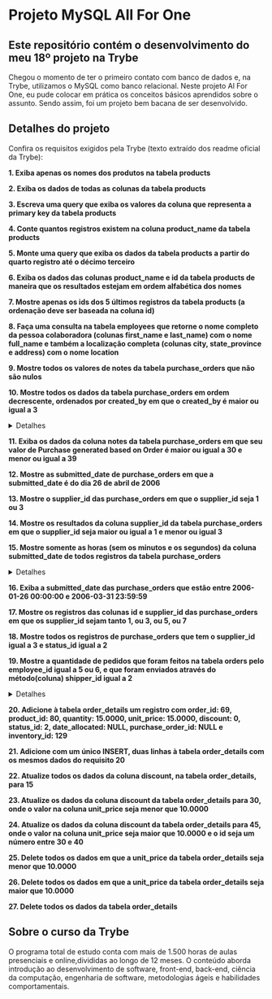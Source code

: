 # Projeto MySQL All For One
## Este repositório contém o desenvolvimento do meu 18º projeto na Trybe

Chegou o momento de ter o primeiro contato com banco de dados e, na Trybe, utilizamos o MySQL como banco relacional. Neste projeto Al For One, eu pude colocar em prática os conceitos básicos aprendidos sobre o assunto. Sendo assim, foi um projeto bem bacana de ser desenvolvido.   

## Detalhes do projeto

Confira os requisitos exigidos pela Trybe (texto extraído dos readme oficial da Trybe):

**1. Exiba apenas os nomes dos produtos na tabela products**

**2. Exiba os dados de todas as colunas da tabela products**

**3. Escreva uma query que exiba os valores da coluna que representa a primary key da tabela products**

**4. Conte quantos registros existem na coluna product_name da tabela products**

**5. Monte uma query que exiba os dados da tabela products a partir do quarto registro até o décimo terceiro**

**6. Exiba os dados das colunas product_name e id da tabela products de maneira que os resultados estejam em ordem alfabética dos nomes**

**7. Mostre apenas os ids dos 5 últimos registros da tabela products (a ordenação deve ser baseada na coluna id)**

**8.  Faça uma consulta na tabela employees que retorne o nome completo da pessoa colaboradora (colunas first_name e last_name) com o nome full_name e também a localização completa (colunas city, state_province e address) com o nome location**

**9. Mostre todos os valores de notes da tabela purchase_orders que não são nulos**

**10. Mostre todos os dados da tabela purchase_orders em ordem decrescente, ordenados por created_by em que o created_by é maior ou igual a 3**

<details><summary>Detalhes</summary>
<p>

> Ordene também os resultados pelo id de forma crescente, como critério de desempate para a ordenação.

</p>
</details>

**11. Exiba os dados da coluna notes da tabela purchase_orders em que seu valor de Purchase generated based on Order é maior ou igual a 30 e menor ou igual a 39**

**12. Mostre as submitted_date de purchase_orders em que a submitted_date é do dia 26 de abril de 2006**

**13. Mostre o supplier_id das purchase_orders em que o supplier_id seja 1 ou 3**

**14. Mostre os resultados da coluna supplier_id da tabela purchase_orders em que o supplier_id seja maior ou igual a 1 e menor ou igual 3**

**15. Mostre somente as horas (sem os minutos e os segundos) da coluna submitted_date de todos registros da tabela purchase_orders**

<details><summary>Detalhes</summary>
<p>

> No resultado, a hora extraída da coluna submitted_date deve ser chamada de submitted_hour.

</p>
</details>

**16. Exiba a submitted_date das purchase_orders que estão entre 2006-01-26 00:00:00 e 2006-03-31 23:59:59**

**17. Mostre os registros das colunas id e supplier_id das purchase_orders em que os supplier_id sejam tanto 1, ou 3, ou 5, ou 7**

**18. Mostre todos os registros de purchase_orders que tem o supplier_id igual a 3 e status_id igual a 2**

**19. Mostre a quantidade de pedidos que foram feitos na tabela orders pelo employee_id igual a 5 ou 6, e que foram enviados através do método(coluna) shipper_id igual a 2**

<details><summary>Detalhes</summary>
<p>

> No resultado, a coluna que contém a contagem de pedidos deve ser chamada de orders_count.

</p>
</details>

**20. Adicione à tabela order_details um registro com order_id: 69, product_id: 80, quantity: 15.0000, unit_price: 15.0000, discount: 0, status_id: 2, date_allocated: NULL, purchase_order_id: NULL e inventory_id: 129**

**21. Adicione com um único INSERT, duas linhas à tabela order_details com os mesmos dados do requisito 20**

**22. Atualize todos os dados da coluna discount, na tabela order_details, para 15**

**23. Atualize os dados da coluna discount da tabela order_details para 30, onde o valor na coluna unit_price seja menor que 10.0000**

**24. Atualize os dados da coluna discount da tabela order_details para 45, onde o valor na coluna unit_price seja maior que 10.0000 e o id seja um número entre 30 e 40**

**25. Delete todos os dados em que a unit_price da tabela order_details seja menor que 10.0000**

**26. Delete todos os dados em que a unit_price da tabela order_details seja maior que 10.0000**

**27. Delete todos os dados da tabela order_details**

## Sobre o curso da Trybe
O programa total de estudo conta com mais de 1.500 horas de aulas presenciais e online,divididas ao longo de 12 meses. O conteúdo aborda introdução ao desenvolvimento de software, front-end, back-end, ciência da computação, engenharia de software, metodologias ágeis e habilidades comportamentais.
